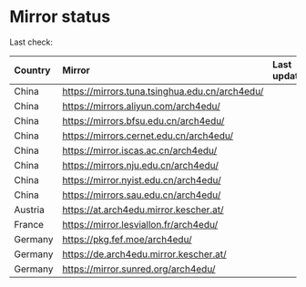 <script src="./time.js"></script>
# Mirror status
Last check: <script type="text/javascript">localize(1716016701.8988488);</script>

|Country|Mirror|Last update|
|:------|:-----|:----------|
|China|https://mirrors.tuna.tsinghua.edu.cn/arch4edu/|<script type="text/javascript">localize(1715970849);</script>|
|China|https://mirrors.aliyun.com/arch4edu/|<script type="text/javascript">localize(1715970849);</script>|
|China|https://mirrors.bfsu.edu.cn/arch4edu/|<script type="text/javascript">localize(1715970849);</script>|
|China|https://mirrors.cernet.edu.cn/arch4edu/|<script type="text/javascript">localize(1715970849);</script>|
|China|https://mirror.iscas.ac.cn/arch4edu/|<script type="text/javascript">localize(1715970849);</script>|
|China|https://mirrors.nju.edu.cn/arch4edu/|<script type="text/javascript">localize(1715970849);</script>|
|China|https://mirror.nyist.edu.cn/arch4edu/|<script type="text/javascript">localize(1715970849);</script>|
|China|https://mirrors.sau.edu.cn/arch4edu/|<script type="text/javascript">localize(1715970849);</script>|
|Austria|https://at.arch4edu.mirror.kescher.at/|<script type="text/javascript">localize(1715970849);</script>|
|France|https://mirror.lesviallon.fr/arch4edu/|<script type="text/javascript">localize(1715970849);</script>|
|Germany|https://pkg.fef.moe/arch4edu/|<script type="text/javascript">localize(1715970849);</script>|
|Germany|https://de.arch4edu.mirror.kescher.at/|<script type="text/javascript">localize(1715970849);</script>|
|Germany|https://mirror.sunred.org/arch4edu/|<script type="text/javascript">localize(1715970849);</script>|

<script src="./tablefilter/tablefilter.js"></script>
<script src="./table.js"></script>